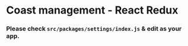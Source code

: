# Coast management - React Redux

### Please check `src/packages/settings/index.js` & edit as your app.
